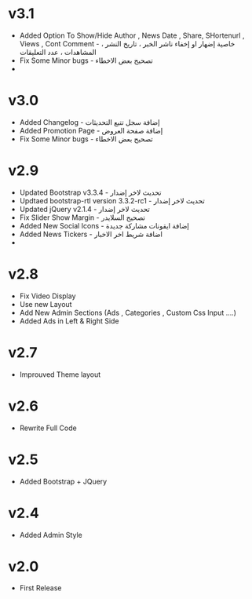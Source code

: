 v3.1
=======
* Added Option To Show/Hide Author , News Date , Share, SHortenurl , Views , Cont Comment - خاصية إضهار او إخفاء ناشر الخبر ، تاريخ النشر ، المشاهدات ، عدد التعليقات 
* Fix Some Minor bugs - تصحيح بعض الاخطاء
* 
v3.0
=======
* Added Changelog - إضافة سجل تتبع التحديثات
* Added Promotion Page - إضافة صفحة العروض
* Fix Some Minor bugs - تصحيح بعض الاخطاء

v2.9
=======
* Updated Bootstrap v3.3.4 - تحديث لاخر إضدار
* Updtaed bootstrap-rtl  version 3.3.2-rc1 - تحديث لاخر إضدار
* Updated jQuery v2.1.4 - تحديث لاخر إضدار
* Fix Slider Show Margin - تصحيح السلايدر 
* Added New Social Icons - إضافة ايقونات مشاركة جديدة
* Added News Tickers - اضافة شريط اخر الاخبار
* 

v2.8
=======
* Fix Video Display
* Use new Layout
* Add New Admin Sections (Ads , Categories , Custom Css Input ....)
* Added Ads in Left & Right Side

v2.7
=======
* Improuved Theme layout

v2.6
=======
* Rewrite Full Code

v2.5
=======
* Added Bootstrap + JQuery

v2.4
=======
* Added Admin Style

v2.0
=======
* First Release
